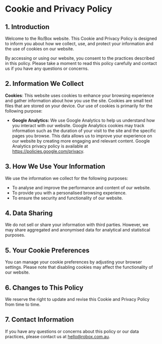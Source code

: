 # Cookie and Privacy Policy

## 1. Introduction

Welcome to the Ro/Box website.
This Cookie and Privacy Policy is designed to inform you about how we collect, use, and protect your information and the use of cookies on our website.

By accessing or using our website, you consent to the practices described in this policy.
Please take a moment to read this policy carefully and contact us if you have any questions or concerns.


## 2. Information We Collect

**Cookies**:
This website uses cookies to enhance your browsing experience and gather information about how you use the site.
Cookies are small text files that are stored on your device. Our use of cookies is primarily for the following purpose:

- **Google Analytics:**
We use Google Analytics to help us understand how you interact with our website.
Google Analytics cookies may track information such as the duration of your visit to the site and the specific pages you browse.
This data allows us to improve your experience on our website by creating more engaging and relevant content. Google Analytics privacy policy is available at <a href="https://policies.google.com/privacy" target="_blank">https://policies.google.com/privacy</a>.


## 3. How We Use Your Information

We use the information we collect for the following purposes:

- To analyse and improve the performance and content of our website.
- To provide you with a personalised browsing experience.
- To ensure the security and functionality of our website.


## 4. Data Sharing

We do not sell or share your information with third parties.
However, we may share aggregated and anonymised data for analytical and statistical purposes.


## 5. Your Cookie Preferences

You can manage your cookie preferences by adjusting your browser settings.
Please note that disabling cookies may affect the functionality of our website.


## 6. Changes to This Policy

We reserve the right to update and revise this Cookie and Privacy Policy from time to time.


## 7. Contact Information

If you have any questions or concerns about this policy or our data practices, please contact us at [hello@robox.com.au](mailto:hello@robox.com.au).